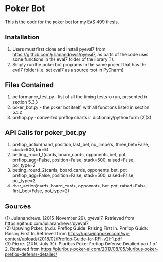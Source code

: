 Poker Bot
=================

This is the code for the poker bot for my EAS 499 thesis.


Installation
-----

1) Users must first clone and install pyeval7 from https://github.com/julianandrews/pyeval7, as parts of the code uses some 
functions in the eval7 folder of the library (1).
2) Simply run the poker bot programs in the same project that has the eval7 folder 
(i.e. set eval7 as a source root in PyCharm)


Files Contained
-----

1) performance_test.py - list of all the timing tests to run, presented in section 5.3.3
2) poker_bot.py - the poker bot itself, with all functions listed in section 5.3.2
3) preflop.py - converted preflop charts in dictionary/python form (2)(3)


API Calls for poker_bot.py
-----

1) preflop_action(hand, position, last_bet, no_limpers, three_bet=False, stack=500, bb=5)
2) betting_round_1(cards, board_cards, opponents, bet, pot, preflop_agg=False, position=False, stack=500, raised=False, pot_type=2)
3) betting_round_2(cards, board_cards, opponents, bet, pot, preflop_agg=False, position=False, stack=500, raised=False, pot_type=2)
4) river_action(cards, board_cards, opponents, bet, pot, raised=False, first_bet=False, pot_type=2)

Sources
-----
(1) Julianandrews. (2015, November 29). pyeval7. Retrieved from https://github.com/julianandrews/pyeval7  
(2) Upswing Poker. (n.d.). Preflop Guide: Raising First In. Preflop Guide: Raising First In. Retrieved from https://upswingpoker.com/wp-content/uploads/2018/02/Preflop-Guide-for-RFI-v21-1.pdf  
(3) Pierre. (2019, July 30). Pluribus Poker Preflop Defense Detailed part 1 of 2. Retrieved from https://pluribus-poker-ai.com/2019/08/05/pluribus-poker-preflop-defense-detailed/
